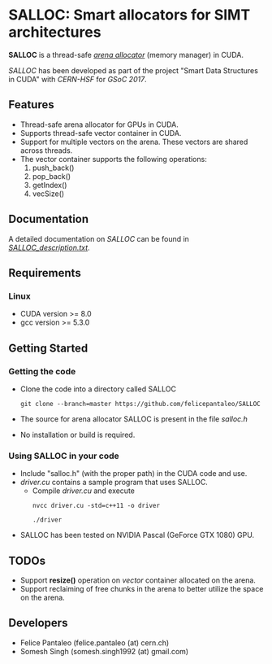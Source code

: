 
# SALLOC: Smart allocators for SIMT architectures 

**SALLOC** is a thread-safe [*arena allocator*](https://en.wikipedia.org/wiki/Region-based_memory_management) (memory manager) in CUDA.

*SALLOC* has been developed as part of the project "Smart Data Structures in CUDA" with _CERN-HSF_ for _GSoC 2017_.

## Features

- Thread-safe arena allocator for GPUs in CUDA.
- Supports thread-safe vector container in CUDA.
- Support for multiple vectors on the arena. These vectors are shared across threads.
- The vector container supports the following operations:
    1. push_back()
    2. pop_back()
    3. getIndex()
    4. vecSize() 

## Documentation

A detailed documentation on *SALLOC* can be found in [*SALLOC_description.txt*](SALLOC_description.txt).

## Requirements

### Linux

- CUDA version >= 8.0
- gcc version >= 5.3.0

## Getting Started

### Getting the code

- Clone the code into a directory called SALLOC
    ```
    git clone --branch=master https://github.com/felicepantaleo/SALLOC
    ```
- The source for arena allocator SALLOC is present in the file *salloc.h*

- No installation or build is required. 

### Using SALLOC in your code

- Include "salloc.h" (with the proper path) in the CUDA code and use.
- *driver.cu* contains a sample program that uses SALLOC.
    - Compile *driver.cu* and execute
        ```    
        nvcc driver.cu -std=c++11 -o driver
    
        ./driver
        ```
- SALLOC has been tested on NVIDIA Pascal (GeForce GTX 1080) GPU.

## TODOs

- Support **resize()** operation on *vector* container allocated on the arena.
- Support reclaiming of free chunks in the arena to better utilize the space on the arena.

## Developers

- Felice Pantaleo (felice.pantaleo (at) cern.ch)
- Somesh Singh (somesh.singh1992 (at) gmail.com)

